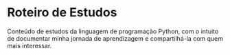 # Roteiro de Estudos
Conteúdo de estudos da linguagem de programação Python, com o intuito de documentar minha jornada de aprendizagem e compartilhá-la com quem mais interessar.
